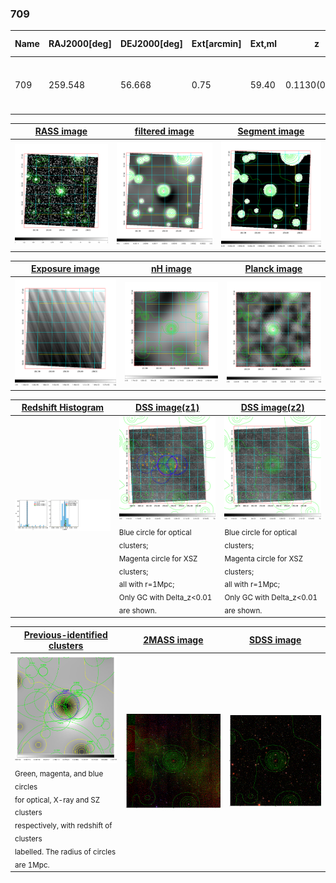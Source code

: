 <div STYLE="page-break-after: always;"></div>

### 709

|Name|RAJ2000[deg]|DEJ2000[deg] |Ext[arcmin]| Ext,ml | z | z_src| C|GC(XSZ,Delta_z<0.01)| GC(OPT,Delta_z<0.01)|GC| R_sig[arcmin] | R500[arcmin] | R500[Mpc]| CRsig[c/s] | CR500[c/s] |L500[1E44 erg/s]|F500[1E-12 erg/s/cm^2]| M500[1E14 Msun]|Tx[keV]|Cnt_sig|Beta|Rc[arcmin]|Comment|Alias|
|---|---|---|---|---|---|------|---|--------|---------|----------|---|---|---|---|---|---|---|---|---|---|---|---|---|---|
|709| 259.548| 56.668| 0.75| 59.40| 0.1130(0.005)| z1, z_xsz| B| MCXC, PSZ2, Tar| N, W| C, MCXC, N, PSZ2, Tar, W| 9.288| 8.141| 1.003| 0.285(0.021)| 0.279(0.021)| 1.802(0.067)| 5.471(0.203)| 3.20(0.06)| 4.55(0.05)| 380.1| 0.729(-0.067+0.089)| 1.854(-0.401+0.453)| -| k008|

|[RASS image](../image/709/709_img.pdf)|[filtered image](../image/709/709_fil.pdf)|[Segment image](../image/709/709_seg.pdf)|
|-------------------|--------------------|-------------------|
| <img src="../image/709/709_img.png" width="300">  | <img src="../image/709/709_fil.png" width="300">   | <img src="../image/709/709_seg.png" width="300">  |

|[Exposure image](../image/709/709_mex.pdf)| [nH image](../image/709/709_nh.pdf)| [Planck image](../image/709/709_p.pdf)|
|-------------------|--------------------|-------------------|
|<img src="../image/709/709_mex.png" width="300">   | <img src="../image/709/709_nh.png" width="300">    | <img src="../image/709/709_p.png" width="300"> |

|[Redshift Histogram](../image/709/709_zg.pdf) | [DSS image(z1)](../image/709/709_dss_z1.pdf)      |  [DSS image(z2)](../image/709/709_dss_z2.pdf)    |
|-------------------|--------------------|-------------------|
|<img src="../image/709/709_zg.png" width="300"> |<img src="../image/709/709_dss_z1.png" width="300"> <sub><br>Blue circle for optical clusters; <br>Magenta circle for XSZ clusters; <br>all with r=1Mpc; <br>Only GC with Delta_z<0.01 are shown. </sub>| <img src="../image/709/709_dss_z2.png" width="300"><sub><br>Blue circle for optical clusters; <br>Magenta circle for XSZ clusters; <br>all with r=1Mpc; <br>Only GC with Delta_z<0.01 are shown. </sub> |

|[Previous-identified clusters](../image/709/709_gc.pdf) | [2MASS image](../image/709/709_2mass.pdf)      |[SDSS image](../image/709/709_sdss.pdf)   |
|-------------------|-------------------|-------------------|
|<img src=../image/709/709_gc.png width="300"> <br><sub>Green, magenta, and blue circles <br>for optical, X-ray and SZ clusters <br>respectively, with redshift of clusters <br>labelled. The radius of circles <br>are 1Mpc.</sub>|<img src="../image/709/709_2mass.png" width="300">  | <img src="../image/709/709_sdss.png" width="300">  |




